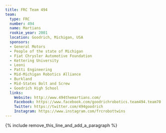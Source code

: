 ```yaml
---
title: FRC Team 494
team:
  type: FRC
  number: 494
  name: Martians
  rookie_year: 2001
  location: Goodrich, Michigan, USA
  sponsors:
  - General Motors
  - People of the state of Michigan
  - Fiat Chrysler Automotive Foundation
  - Kettering University
  - Leoni
  - Patti Engineering
  - Mid-Michigan Robotics Alliance
  - Burkland
  - Mid-States Bolt and Screw
  - Goodrich High School
  links:
    Website: http://www.494themartians.com/
    Facebook: https://www.facebook.com/goodrichrobotics.team494.team70
    Twitter: https://twitter.com/494goodrich
    Instagram: https://www.instagram.com/frcrobottwins
---
```


{% include remove_this_line_and_add_a_paragraph %}